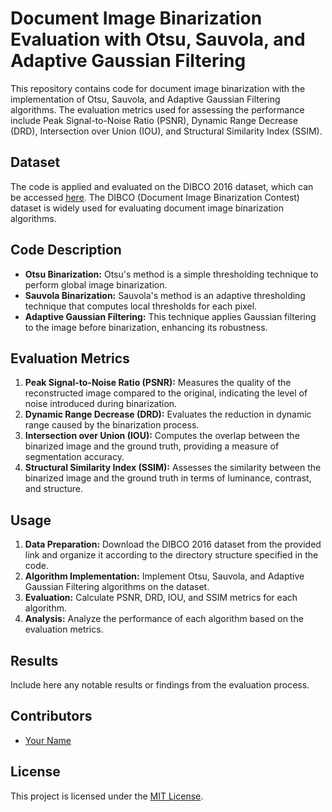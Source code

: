 

# Document Image Binarization Evaluation with Otsu, Sauvola, and Adaptive Gaussian Filtering

This repository contains code for document image binarization with the implementation of Otsu, Sauvola, and Adaptive Gaussian Filtering algorithms. The evaluation metrics used for assessing the performance include Peak Signal-to-Noise Ratio (PSNR), Dynamic Range Decrease (DRD), Intersection over Union (IOU), and Structural Similarity Index (SSIM).

## Dataset
The code is applied and evaluated on the DIBCO 2016 dataset, which can be accessed [here](https://vc.ee.duth.gr/h-dibco2016/). The DIBCO (Document Image Binarization Contest) dataset is widely used for evaluating document image binarization algorithms.

## Code Description
- **Otsu Binarization:** Otsu's method is a simple thresholding technique to perform global image binarization.
- **Sauvola Binarization:** Sauvola's method is an adaptive thresholding technique that computes local thresholds for each pixel.
- **Adaptive Gaussian Filtering:** This technique applies Gaussian filtering to the image before binarization, enhancing its robustness.

## Evaluation Metrics
1. **Peak Signal-to-Noise Ratio (PSNR):** Measures the quality of the reconstructed image compared to the original, indicating the level of noise introduced during binarization.
2. **Dynamic Range Decrease (DRD):** Evaluates the reduction in dynamic range caused by the binarization process.
3. **Intersection over Union (IOU):** Computes the overlap between the binarized image and the ground truth, providing a measure of segmentation accuracy.
4. **Structural Similarity Index (SSIM):** Assesses the similarity between the binarized image and the ground truth in terms of luminance, contrast, and structure.

## Usage
1. **Data Preparation:** Download the DIBCO 2016 dataset from the provided link and organize it according to the directory structure specified in the code.
2. **Algorithm Implementation:** Implement Otsu, Sauvola, and Adaptive Gaussian Filtering algorithms on the dataset.
3. **Evaluation:** Calculate PSNR, DRD, IOU, and SSIM metrics for each algorithm.
4. **Analysis:** Analyze the performance of each algorithm based on the evaluation metrics.

## Results
Include here any notable results or findings from the evaluation process.

## Contributors
- [Your Name](link-to-your-profile)

## License
This project is licensed under the [MIT License](link-to-license-file).
